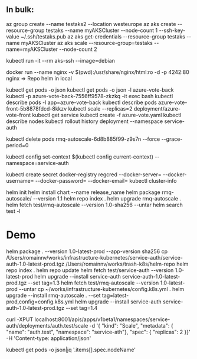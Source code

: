 In bulk:
--------

az group create --name testaks2 --location westeurope
az aks create --resource-group testaks --name myAKSCluster --node-count 1 --ssh-key-value ~/.ssh/testaks.pub
az aks get-credentials --resource-group testaks --name myAKSCluster
az aks scale --resource-group=testaks --name=myAKSCluster --node-count 2

kubectl run -it --rm aks-ssh --image=debian

docker run --name nginx -v $(pwd):/usr/share/nginx/html:ro -d -p 4242:80 nginx => Repo helm in local

kubectl get pods -o json
kubectl get pods -o json -l azure-vote-back
kubectl  -p azure-vote-back-7556ff9578-zkzkq -it exec bash
kubectl describe pods -l app=azure-vote-back
kubectl describe pods azure-vote-front-5b8878fdcd-8kkzv
kubectl scale --replicas=2 deployment/azure-vote-front
kubectl get service
kubectl create -f azure-vote.yaml
kubectl describe nodes
kubectl rollout history deployment --namespace service-auth

kubectl delete pods rmq-autoscale-6d8b885f99-z9s7n --force --grace-period=0

kubectl config set-context $(kubectl config current-context) --namespace=service-auth

kubectl create secret docker-registry regcred --docker-server= --docker-username= --docker-password= --docker-email=
kubectl cluster-info

helm init
helm install chart --name release_name
helm package rmq-autoscale/ --version 1.1
helm repo index .
helm upgrade rmq-autoscale .
helm fetch test/rmq-autoscale --version 1.0-sha256 --untar
helm search test -l

# Demo
helm package . --version 1.0-latest-prod --app-version sha256
cp /Users/romainnv/works/infrastructure-kubernetes/service-auth/service-auth-1.0-latest-prod.tgz /Users/romainnv/works/trash-k8s/helm-repo
helm repo index .
helm repo update
helm fetch test/service-auth --version 1.0-latest-prod
helm upgrade --install service-auth service-auth-1.0-latest-prod.tgz --set tag=1.3
helm fetch test/rmq-autoscale --version 1.0-latest-prod --untar
cp ~/works/infrastructure-kubernetes/config.k8s.yml .
helm upgrade --install rmq-autoscale . --set tag=latest-prod,config=config.k8s.yml
helm upgrade --install service-auth service-auth-1.0-latest-prod.tgz --set tag=1.4


curl  -XPUT localhost:8001/apis/apps/v1beta1/namespaces/service-auth/deployments/auth.test/scale -d '{  "kind": "Scale", "metadata": { "name": "auth.test", "namespace": "service-ath"}, "spec": {    "replicas": 2  }}' -H 'Content-type: application/json'


kubectl get pods -o json|jq '.items[].spec.nodeName'

